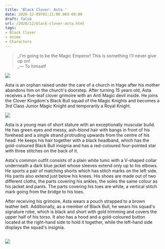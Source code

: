 ```yaml
---
title: 'Black Clover: Asta '
date: 2020-12-09T01:21:00.003-08:00
draft: false
url: /2020/12/black-clover-asta.html
tags: 
- Black Clover
- anime
- Characters
---
```


> _I'm going to be the Magic Emperor! This is something I'll never give up on!  
> _— To himself

[![](https://lh3.googleusercontent.com/-4CF-gyI6UFc/X9CWn0tnbrI/AAAAAAAAA2w/PbEcuuoEVp8KvyyXwIr07JQKONOSM9duQCLcBGAsYHQ/image.png)](https://lh3.googleusercontent.com/-4CF-gyI6UFc/X9CWn0tnbrI/AAAAAAAAA2w/PbEcuuoEVp8KvyyXwIr07JQKONOSM9duQCLcBGAsYHQ/image.png)

  
  

Asta is an orphan raised under the care of a church in Hage after his mother abandons him on the church's doorstep. After turning 15 years old, Asta receives a five-leaf clover grimoire with an Anti Magic devil inside. He joins the Clover Kingdom's Black Bull squad of the Magic Knights and becomes a 3rd Class Junior Magic Knight and temporarily a Royal Knight.

[![](https://lh3.googleusercontent.com/-Znd7Y7VvFOk/X9CW0SpMtQI/AAAAAAAAA20/2sVOdX7N2GglqgwVapbGlDW4MIpCD67tACLcBGAsYHQ/image.png)](https://lh3.googleusercontent.com/-Znd7Y7VvFOk/X9CW0SpMtQI/AAAAAAAAA20/2sVOdX7N2GglqgwVapbGlDW4MIpCD67tACLcBGAsYHQ/image.png)

  
  

Asta is a young man of short stature with an exceptionally muscular build. He has green eyes and messy, ash-blond hair with bangs in front of his forehead and a single strand protruding upwards from the centre of his head. He keeps his hair together with a black headband, which has the gold-coloured Black Bull insignia and has a red-coloured four-pointed star with three stitches on the back of it.

Asta's common outfit consists of a plain white tunic with a V-shaped collar underneath a dark blue jacket whose sleeves extend only up to his elbows. He sports a pair of matching shorts which has stitch marks on the left side. His pants also extend just below his knees. His shoes are made out of two different cloths, the parts covering his ankles, the soles the same colour as his jacket and pants. The parts covering his toes are white, a vertical stitch mark going from the bridge to his toes.

After receiving his grimoire, Asta wears a pouch strapped to a brown leather belt. Additionally, as a member of Black Bull, he wears his squad's signature robe, which is black and short with gold trimming and covers the upper half of his torso. It also has a hood and a gold-coloured button located at the right-hand side to hold it together, while the left-hand side displays the squad's insignia.

[![](https://lh3.googleusercontent.com/-ViFTjq_nlH8/X9CW4vb5LZI/AAAAAAAAA3E/2FoUTaKEwAw2ot0hpfBknwlq5SAczasPwCLcBGAsYHQ/image.png)](https://lh3.googleusercontent.com/-ViFTjq_nlH8/X9CW4vb5LZI/AAAAAAAAA3E/2FoUTaKEwAw2ot0hpfBknwlq5SAczasPwCLcBGAsYHQ/image.png)
----------------------------------------------------------------------------------------------------------------------------------------------------------------------------------------------------------------------------------------------------------------------------------------------------------------------------------------------------------------------------------------------------------------------------------------------------------------------------------------------------------------------------------------------------------------------------------------------------------------------------------------------------------------------------------------------------------------------------------------------------------------------------------------------------------------------------------------------------------------------------------------------------------------------------------------------------------------------------------------------------------------------------------------------------------------------------------------------------------------------------------------------------------------------------------------------------------------------------------------------------------------------------------------------------------------------------------------------------------------------------------------------------------------------------------------------------------------------------------------------------------------------------------------------------------------------------------------------------------------------------------------------------------------------------------------------------------------------------------------------------------------------------------------------------------------------------------------------------------------------------------------------------------------------------------------------------------------------------------------------------------------------------------------------------------------------------------------------------------------------------------------------------------------------------------------------------------------------------------------------------------------------------------------------------------------------------------------------------------------------------------------------------------------------------------------------------------------------------------------------------------------------------------------------------------------------------------------------------------------------------------------------------------